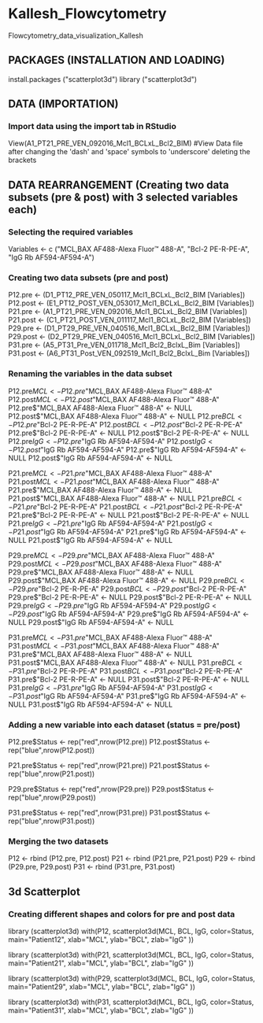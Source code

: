 # Kallesh_Flowcytometry
Flowcytometry_data_visualization_Kallesh

## PACKAGES (INSTALLATION AND LOADING)
install.packages ("scatterplot3d")
library ("scatterplot3d")

## DATA (IMPORTATION)

### Import data using the import tab in RStudio
View(A1_PT21_PRE_VEN_092016_Mcl1_BCLxL_Bcl2_BIM) #View Data file after 
                                                  changing the 'dash' and 'space' symbols to 'underscore'
                                                  deleting the brackets

## DATA REARRANGEMENT (Creating two data subsets (pre & post) with 3 selected variables each)

### Selecting the required variables
Variables <- c ("MCL,BAX AF488-Alexa Fluor™ 488-A", "Bcl-2 PE-R-PE-A", "IgG Rb AF594-AF594-A")

### Creating two data subsets (pre and post)
P12.pre <- (D1_PT12_PRE_VEN_050117_Mcl1_BCLxL_Bcl2_BIM [Variables])
P12.post <- (E1_PT12_POST_VEN_053017_Mcl1_BCLxL_Bcl2_BIM [Variables])
P21.pre <- (A1_PT21_PRE_VEN_092016_Mcl1_BCLxL_Bcl2_BIM [Variables])
P21.post <- (C1_PT21_POST_VEN_011117_Mcl1_BCLxL_Bcl2_BIM [Variables])
P29.pre <- (D1_PT29_PRE_VEN_040516_Mcl1_BCLxL_Bcl2_BIM [Variables])
P29.post <- (D2_PT29_PRE_VEN_040516_Mcl1_BCLxL_Bcl2_BIM [Variables])
P31.pre <- (A5_PT31_Pre_VEN_011718_Mcl1_Bcl2_BclxL_Bim [Variables])
P31.post <- (A6_PT31_Post_VEN_092519_Mcl1_Bcl2_BclxL_Bim [Variables])

### Renaming the variables in the data subset
P12.pre$MCL <- P12.pre$"MCL,BAX AF488-Alexa Fluor™ 488-A"
P12.post$MCL <- P12.post$"MCL,BAX AF488-Alexa Fluor™ 488-A"   
P12.pre$"MCL,BAX AF488-Alexa Fluor™ 488-A" <- NULL
P12.post$"MCL,BAX AF488-Alexa Fluor™ 488-A" <- NULL
P12.pre$BCL <- P12.pre$"Bcl-2 PE-R-PE-A"
P12.post$BCL <- P12.post$"Bcl-2 PE-R-PE-A"
P12.pre$"Bcl-2 PE-R-PE-A" <- NULL
P12.post$"Bcl-2 PE-R-PE-A" <- NULL
P12.pre$IgG <- P12.pre$"IgG Rb AF594-AF594-A"
P12.post$IgG <- P12.post$"IgG Rb AF594-AF594-A"
P12.pre$"IgG Rb AF594-AF594-A" <- NULL
P12.post$"IgG Rb AF594-AF594-A" <- NULL

P21.pre$MCL <- P21.pre$"MCL,BAX AF488-Alexa Fluor™ 488-A"
P21.post$MCL <- P21.post$"MCL,BAX AF488-Alexa Fluor™ 488-A"   
P21.pre$"MCL,BAX AF488-Alexa Fluor™ 488-A" <- NULL
P21.post$"MCL,BAX AF488-Alexa Fluor™ 488-A" <- NULL
P21.pre$BCL <- P21.pre$"Bcl-2 PE-R-PE-A"
P21.post$BCL <- P21.post$"Bcl-2 PE-R-PE-A"
P21.pre$"Bcl-2 PE-R-PE-A" <- NULL
P21.post$"Bcl-2 PE-R-PE-A" <- NULL
P21.pre$IgG <- P21.pre$"IgG Rb AF594-AF594-A"
P21.post$IgG <- P21.post$"IgG Rb AF594-AF594-A"
P21.pre$"IgG Rb AF594-AF594-A" <- NULL
P21.post$"IgG Rb AF594-AF594-A" <- NULL

P29.pre$MCL <- P29.pre$"MCL,BAX AF488-Alexa Fluor™ 488-A"
P29.post$MCL <- P29.post$"MCL,BAX AF488-Alexa Fluor™ 488-A"   
P29.pre$"MCL,BAX AF488-Alexa Fluor™ 488-A" <- NULL
P29.post$"MCL,BAX AF488-Alexa Fluor™ 488-A" <- NULL
P29.pre$BCL <- P29.pre$"Bcl-2 PE-R-PE-A"
P29.post$BCL <- P29.post$"Bcl-2 PE-R-PE-A"
P29.pre$"Bcl-2 PE-R-PE-A" <- NULL
P29.post$"Bcl-2 PE-R-PE-A" <- NULL
P29.pre$IgG <- P29.pre$"IgG Rb AF594-AF594-A"
P29.post$IgG <- P29.post$"IgG Rb AF594-AF594-A"
P29.pre$"IgG Rb AF594-AF594-A" <- NULL
P29.post$"IgG Rb AF594-AF594-A" <- NULL

P31.pre$MCL <- P31.pre$"MCL,BAX AF488-Alexa Fluor™ 488-A"
P31.post$MCL <- P31.post$"MCL,BAX AF488-Alexa Fluor™ 488-A"   
P31.pre$"MCL,BAX AF488-Alexa Fluor™ 488-A" <- NULL
P31.post$"MCL,BAX AF488-Alexa Fluor™ 488-A" <- NULL
P31.pre$BCL <- P31.pre$"Bcl-2 PE-R-PE-A"
P31.post$BCL <- P31.post$"Bcl-2 PE-R-PE-A"
P31.pre$"Bcl-2 PE-R-PE-A" <- NULL
P31.post$"Bcl-2 PE-R-PE-A" <- NULL
P31.pre$IgG <- P31.pre$"IgG Rb AF594-AF594-A"
P31.post$IgG <- P31.post$"IgG Rb AF594-AF594-A"
P31.pre$"IgG Rb AF594-AF594-A" <- NULL
P31.post$"IgG Rb AF594-AF594-A" <- NULL


### Adding a new variable into each dataset (status = pre/post)
P12.pre$Status <- rep("red",nrow(P12.pre))
P12.post$Status <- rep("blue",nrow(P12.post))

P21.pre$Status <- rep("red",nrow(P21.pre))
P21.post$Status <- rep("blue",nrow(P21.post))

P29.pre$Status <- rep("red",nrow(P29.pre))
P29.post$Status <- rep("blue",nrow(P29.post))

P31.pre$Status <- rep("red",nrow(P31.pre))
P31.post$Status <- rep("blue",nrow(P31.post))

### Merging the two datasets
P12 <- rbind (P12.pre, P12.post)
P21 <- rbind (P21.pre, P21.post)
P29 <- rbind (P29.pre, P29.post)
P31 <- rbind (P31.pre, P31.post)

## 3d Scatterplot

### Creating different shapes and colors for pre and post data

library (scatterplot3d)
with(P12,
   scatterplot3d(MCL,
                 BCL,
                 IgG,
                 color=Status,
                 main="Patient12",
                 xlab="MCL",
                 ylab="BCL",
                 zlab="IgG"
                 ))
                 

library (scatterplot3d)
with(P21,
   scatterplot3d(MCL,
                 BCL,
                 IgG,
                 color=Status,
                 main="Patient21",
                 xlab="MCL",
                 ylab="BCL",
                 zlab="IgG"
                 ))


library (scatterplot3d)
with(P29,
   scatterplot3d(MCL,
                 BCL,
                 IgG,
                 color=Status,
                 main="Patient29",
                 xlab="MCL",
                 ylab="BCL",
                 zlab="IgG"
                 ))

library (scatterplot3d)
with(P31,
   scatterplot3d(MCL,
                 BCL,
                 IgG,
                 color=Status,
                 main="Patient31",
                 xlab="MCL",
                 ylab="BCL",
                 zlab="IgG"
                 ))









